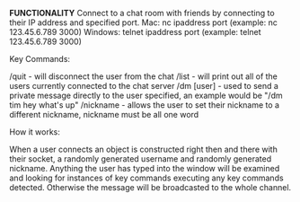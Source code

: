**FUNCTIONALITY**
Connect to a chat room with friends by connecting to their IP address and specified port.
Mac: nc ipaddress port (example: nc 123.45.6.789 3000)
Windows: telnet ipaddress port (example: telnet 123.45.6.789 3000)

Key Commands:

/quit - will disconnect the user from the chat
/list - will print out all of the users currently connected to the chat server
/dm [user] - used to send a private message directly to the user specified, an example would be "/dm tim hey what's up"
/nickname - allows the user to set their nickname to a different nickname, nickname must be all one word

How it works:

When a user connects an object is constructed right then and there with their socket, a randomly generated username and randomly generated nickname. Anything the user has typed into the window will be examined and looking for instances of key commands executing any key commands detected. Otherwise the message will be broadcasted to the whole channel.